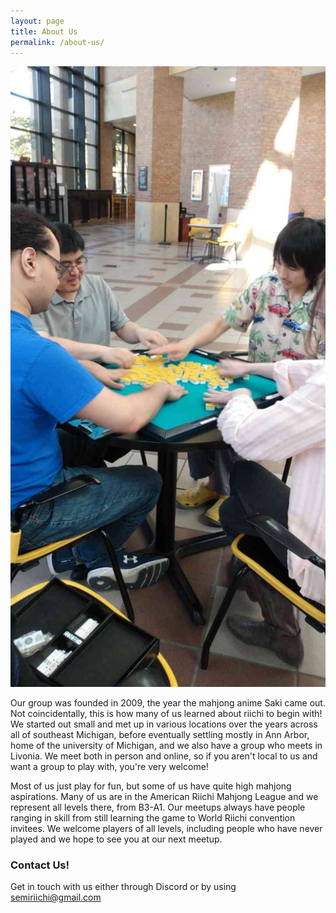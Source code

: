 ```yaml
---
layout: page
title: About Us
permalink: /about-us/
---
```


<img class="leftAlign" src="https://raw.githubusercontent.com/semiriichi/semiriichi.github.io/master/images/club_duderstadt.png"/>

Our group was founded in 2009, the year the mahjong anime Saki came out. Not coincidentally, this is how many of us learned about riichi to begin with! We started out small and met up in various locations over the years across all of southeast Michigan, before eventually settling mostly in Ann Arbor, home of the university of Michigan, and we also have a group who meets in Livonia. We meet both in person and online, so if you aren't local to us and want a group to play with, you're very welcome!

Most of us just play for fun, but some of us have quite high mahjong aspirations. Many of us are in the American Riichi Mahjong League and we represent all levels there, from B3-A1. Our meetups always have people ranging in skill from still learning the game to World Riichi convention invitees. We welcome players of all levels, including people who have never played and we hope to see you at our next meetup.



### Contact Us!

Get in touch with us either through Discord or by using [semiriichi@gmail.com](mailto:semiriichi@gmail.com)

